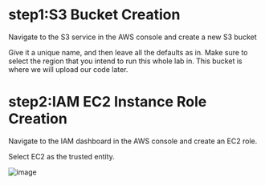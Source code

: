 # step1:S3 Bucket Creation
Navigate to the S3 service in the AWS console and create a new S3 bucket

Give it a unique name, and then leave all the defaults as in. Make sure to select the region that you intend to run this whole lab in. This bucket is where we will upload our code later.

# step2:IAM EC2 Instance Role Creation
Navigate to the IAM dashboard in the AWS console and create an EC2 role.

Select EC2 as the trusted entity.

![image](https://github.com/kiritisagar/3-tier-with-aws/assets/132217732/efdb824b-ae32-4639-b3ee-e28cad812d73)

